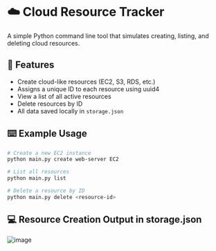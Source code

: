 # ☁️ Cloud Resource Tracker

A simple Python command line tool that simulates creating, listing, and deleting cloud resources.

## 🚀 Features

- Create cloud-like resources (EC2, S3, RDS, etc.)
- Assigns a unique ID to each resource using uuid4
- View a list of all active resources
- Delete resources by ID
- All data saved locally in `storage.json`

## ⌨️ Example Usage

```bash
# Create a new EC2 instance
python main.py create web-server EC2

# List all resources
python main.py list

# Delete a resource by ID
python main.py delete <resource-id>
```

## 💻 Resource Creation Output in storage.json
![image](https://github.com/user-attachments/assets/5fb4cc7e-e940-408d-96ec-082fcf323966)



